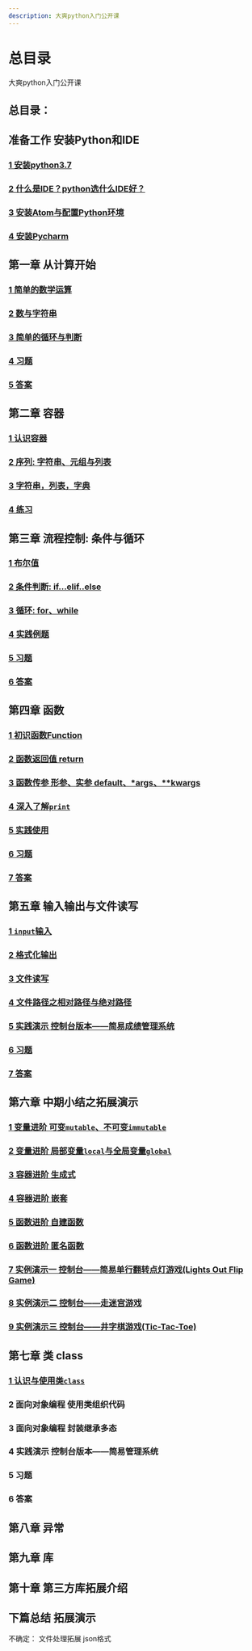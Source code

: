 ```yaml
---
description: 大爽python入门公开课
---
```


# 总目录

大爽python入门公开课

## 总目录：

## 准备工作 安装Python和IDE

### [1 安装python3.7](contents/0/1.md)
### [2 什么是IDE？python选什么IDE好？](contents/0/2.md)
### [3 安装Atom与配置Python环境](contents/0/3.md)
### [4 安装Pycharm](contents/0/4.md)

## 第一章 从计算开始

### [1 简单的数学运算](contents/1/1.md)
### [2 数与字符串](contents/1/2.md)
### [3 简单的循环与判断](contents/1/3.md)
### [4 习题](contents/1/4.md)
### [5 答案](contents/1/5.md)

## 第二章 容器

### [1 认识容器](contents/2/1.md)
### [2 序列: 字符串、元组与列表](contents/2/2.md)
### [3 字符串，列表，字典](contents/2/3.md)
### [4 练习](contents/2/4.md)

## 第三章 流程控制: 条件与循环

### [1 布尔值](contents/3/1.md)
### [2 条件判断: if...elif..else](contents/3/2.md)
### [3 循环: for、while](contents/3/3.md)
### [4 实践例题](contents/3/4.md)
### [5 习题](contents/3/5.md)
### [6 答案](contents/3/6.md)

## 第四章 函数
### [1 初识函数Function](./contents/4/1.md)
### [2 函数返回值 return](./contents/4/2.md)
### [3 函数传参 形参、实参 default、*args、**kwargs](./contents/4/3.md)
### [4 深入了解`print`](./contents/4/4.md)
### [5 实践使用](./contents/4/5.md)
### [6 习题](./contents/4/6.md)
### [7 答案](./contents/4/7.md)

## 第五章 输入输出与文件读写
### [1 `input`输入](./contents/5/1.md)
### [2 格式化输出](./contents/5/2.md)
### [3 文件读写](./contents/5/3.md)
### [4 文件路径之相对路径与绝对路径](./contents/5/4.md)
### [5 实践演示 控制台版本——简易成绩管理系统](./contents/5/5.md)
### [6 习题](./contents/5/6.md)
### [7 答案](./contents/5/7.md)

## 第六章 中期小结之拓展演示
### [1 变量进阶 可变`mutable`、不可变`immutable`](./contents/6/1.md)
### [2 变量进阶 局部变量`local`与全局变量`global`](./contents/6/2.md)
### [3 容器进阶 生成式](./contents/6/3.md)
### [4 容器进阶 嵌套](./contents/6/4.md)
### [5 函数进阶 自建函数](./contents/6/5.md)
### [6 函数进阶 匿名函数](./contents/6/6.md)

### [7 实例演示一 控制台——简易单行翻转点灯游戏(Lights Out Flip Game)](./contents/6/7.md)
### [8 实例演示二 控制台——走迷宫游戏](./contents/6/8.md)
### [9 实例演示三 控制台——井字棋游戏(Tic-Tac-Toe)](./contents/6/9.md)

## 第七章 类 class
### [1 认识与使用类`class`](./contents/7/1.md)
### 2 面向对象编程 使用类组织代码
### 3 面向对象编程 封装继承多态
### 4 实践演示 控制台版本——简易管理系统
### 5 习题
### 6 答案

## 第八章 异常
## 第九章 库
## 第十章 第三方库拓展介绍

## 下篇总结 拓展演示


不确定：
文件处理拓展 json格式

